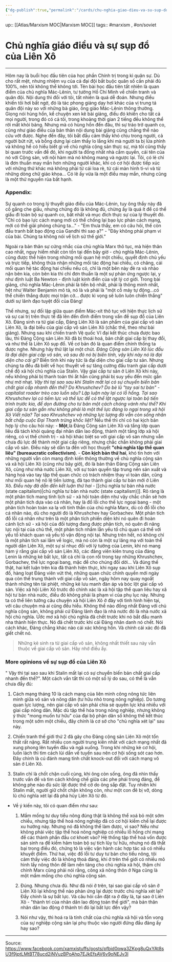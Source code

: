 ```yaml
---
{"dg-publish":true,"permalink":"/cards/chu-nghia-giao-dieu-va-su-sup-do-cua-lien-xo/"}
---
```


up:: [[Atlas/Marxism MOC\|Marxism MOC]]
tags:: #marxism , #on/soviet 

# Chủ nghĩa giáo điều và sự sụp đổ của Liên Xô
***
 Hôm nay là buổi học đầu tiên của học phần Chính trị trong kì quân sự. Dù cho rất mệt, nhưng nhiệm vụ của cả đại đội bắt buộc quân số cần phải đủ 100%, nên tôi không thể không tới. Tên bài học đầu tiên tất nhiên là quan điểm của chủ nghĩa Mác-Lênin, tư tưởng Hồ Chí Minh về chiến tranh và quân đội. Nội dung thì đối với tôi, tất nhiên là quá dễ đoán. Nhưng điều khiến tôi hơi bất ngờ, đó là tác phong giảng dạy hơi khác của vị trung tá quân đội này so với những bà giáo, ông giáo Mác-Lênin thông thường. Giọng nói hùng hồn, kể chuyện xen kẽ bài giảng, điều đó khiến cho tất cả mọi người, trong đó có cả tôi, trong khoảng thời gian 2 tiếng đều không thể rời mắt khỏi bảng. Nhưng mà có hùng hồn đến đâu, thì sự tráo trở quanh co, cũng như giáo điều của bản thân nội dung bài giảng cũng chẳng thể nào cứu vớt được. Nghe đến đây, tôi bắt đầu cảm thấy khó chịu trong người, cả người bứt rứt, và bỗng dưng lại cảm thấy lo lắng khi mà người ta bị lừa phỉnh và không hề có hiểu biết gì về chủ nghĩa cộng sản thực sự, mà tôi cũng thấy bi quan trước vấn đề đó, khi người ta đồng nhất nhà cầm quyền, cái tên của nó với Cộng sản, với nội hàm mà nó không mang và ngược lại. Tôi, có lẽ chỉ là đơn thuần may mắn hơn những người khác, khi có cơ hội được tiếp xúc với những thứ khác mà không phải từ cái loa rè, từ cái màn hình ti-vi và từ những dòng chữ giáo khoa... Có lẽ ấy vừa là một điều may mắn, nhưng cũng là một thứ nguyền rủa bất hạnh.

### **Appendix:**
Sự quanh co trong lý thuyết giáo điều của Mác-Lênin, tuy ông thầy này đã cố gắng che giấu, nhưng chừng đó là không đủ, chừng ấy là quá ít để có thể giấu đi toàn bộ sự quanh co, bất nhất và mục đích thực sự của lý thuyết đó. "Chỉ có bạo lực cách mạng mới có thể chống lại bạo lực phản cách mạng, mới có thể giải phóng chúng ta..." - "Em thưa thầy, em có câu hỏi, thế còn đấu tranh bất bạo động của Gandhi thì sao ạ?" - "Đây không phải phạm vi của bài. Chúng ta không nói về lịch sử thế giới."

Ngoài ra bản thân sự cứng nhắc của chủ nghĩa Marx thô tục, mà hiện thân cao nhất, nguy hiểm nhất còn tồn tại đến bây giờ - chủ nghĩa Mác-Lênin, cũng được thể hiện trong những mối quan hệ một chiều, quyết định chủ yếu và trực tiếp, không thừa nhận những mối tác động hai chiều, có chăng, cái mối quan hệ tác động hai chiều nếu có, chỉ là một bên này đẻ ra và nhào nặn bên kia, còn bên kia thì chỉ đơn thuần là một sự phản ứng ngược lại, y như định luật Ba Newton - định luật kinh điển của vật lý cơ giới. Trong bài giảng, chủ nghĩa Mác-Lênin phải là tiến bộ nhất, phải là thông minh nhất, hệt như Walter Benjamin mô tả, nó là và phải là "một cỗ máy tự động...có thể chiến thắng được mọi trận cờ... được kì vọng sẽ luôn luôn chiến thắng" dưới sự lãnh đạo tuyệt đối của Đảng!

Thế nhưng, sự đối lập giữa quan điểm Mác-xít thô tục với hiện thực lịch sử và sự cai trị trên thực tế đã lên đến đỉnh điểm trong vấn đề sụp đổ của Liên Xô. Đảng sinh ra từ giai cấp, Đảng Liên Xô là sản phẩm của giai cấp vô sản Liên Xô, là đại biểu của giai cấp vô sản Liên Xô (chắc thế, theo như bài giảng). Nhưng sau khi chiến tranh Vệ quốc Vĩ đại kết thúc chưa được bao lâu, thì Đảng Cộng sản Liên Xô đã bị thoái hoá, bản chất giai cấp bị thay đổi, và như thế là Liên Xô sụp đổ. Về cơ bản đó là quan điểm chính thống ta được nghe. Nhưng hãy thử lật lại một chút. *Đảng Cộng sản Liên Xô lúc đầu là đại diện giai cấp vô sản, và sau đó nó bị biến tính, vậy khi này nó là đại diện cho cái gì?* Biến tính khi này tức là đại diện cho giai cấp tư sản. Nhưng chúng ta đều đã biết về học thuyết về sự tăng cường đấu tranh giai cấp dưới chế độ xã hội chủ nghĩa của Stalin. Vậy giai cấp tư sản ở Liên Xô khi này, nếu không phải bị thanh toán thì ắt hẳn cũng phải bị suy yếu đến mức gần như mờ nhạt. *Vậy thì tại sao sau khi Stalin mất lại có sự chuyển biến bản chất giai cấp nhanh đến thế? Do Khrushchev? Do bè lũ "tay sai tư bản" - capitalist roader trèo cao luồn sâu? Lập luận này lại có lỗ hổng. Tại sao Khrushchev lại có tiềm lực và thế lực để có thể lật ngược lại toàn bộ tiến trình trước kia, để dọn đường cho tư bản một cách chóng vánh như thế? Khi giai cấp tư sản gần như không phải là một thế lực đáng lo ngại trong xã hội Xô Viết nữa? Tại sao Khrushchev và những lực lượng đó vẫn còn sống nhăn bất chấp cuộc Đại Thanh trừng khốc liệt?* Nếu thế thì chỉ có hai kịch bản hợp lý cho câu hỏi này: 
    - **Một**,là Đảng Cộng sản Liên Xô và tầng lớp quan liêu đã tách khỏi quảng đại nhân dân lao động, thành một tầng lớp xã hội riêng, có vị thế chính trị - xã hội khác biệt so với giai cấp vô sản nhưng vẫn chưa đủ lực để thành một giai cấp riêng, nhưng chắc chắn không phải giai cấp vô sản. Điều này sẽ dẫn ta đến với học thuyết **"chủ nghĩa tập thể quan liêu" (bureaucratic collectivism)**. 
    -   **Còn kịch bản thứ hai**, khó tin hơn với những người vẫn còn mang định kiến thông thường về chủ nghĩa cộng sản và xã hội Liên Xô (cũng như bây giờ), đó là bản thân Đảng Cộng sản Liên Xô, cũng như nhà nước Liên Xô, với sự toàn quyền tập trung nền sản xuất và hàng hoá vào tay tập thể quan chức có trách nhiệm thay vì toàn dân, cũng như mối quan hệ nô lệ tiền lương, đã tạo thành giai cấp tư bản mới ở Liên Xô. *Điều này đã dẫn đến kết luận thứ hai* - [[chủ nghĩa tư bản nhà nước (state capitalism)\|chủ nghĩa tư bản nhà nước (state capitalism)]]. Rõ ràng là một phân tích mang tính lịch sử - xã hội toàn diện như vậy chắc chắn sẽ hơn một phân tích dựa vào cá nhân, hay là đổ lỗi cho thế lực ngoại bang - một phân tích hoàn toàn xa lạ với tinh thần của chủ nghĩa Marx, dù có đổ lỗi cho cá nhân nào, dù cho người đó là Khrushchev hay Gorbachev. Một phân tích đổ lỗi cá nhân như trên là một phân tích phiến diện khi nó quên đi hoàn cảnh lịch sử - xã hội của đối tượng đang được phân tích, nó quên đi năng lực nội tại của chủ thể, một phân tích nhầm lẫn yếu tố chủ quan cá thể với yếu tố khách quan và yếu tố vận động nội tại. Nhưng trên hết, nó không chỉ là một phân tích sai lầm về logic, mà nó còn là một sự lăng mạ với toàn thể người dân Liên Xô, một sự sỉ nhục đối với lý tưởng của Lenin, khi nó mang hàm ý rằng giai cấp vô sản Liên Xô, các đảng viên kiên trung của đảng Lenin là những kẻ bất lực, tất cả chỉ là con rối trong tay những Khrushchev, Gorbachev, thế lực ngoại bang, mặc để cho chúng đổi dời... Và đúng thế thật, hai kết luận trên kia đã thành hiện thực, khi ngay sau khi Liên Xô sụp đổ, hàng loạt Đảng viên vứt thẻ, những quan chức chính quyền mới ngày qua còn thề trung thành với giai cấp vô sản, ngày hôm nay quay ngoắt thành những tên tài phiệt, những kẻ lưu manh đàn áp và bóc lột giai cấp vô sản. Việc xã hội Liên Xô trước đó chính xác là xã hội tập thể quan liêu hay xã hội tư bản nhà nước, điều đó không phải là phạm vi của phụ lục này. Nhưng ta có thể liên tưởng câu chuyện xã hội Liên Xô ở đây với tình hình hiện tại, với câu chuyện mà ai cũng đều hiểu. Không thể nào đồng nhất Đảng với chủ nghĩa cộng sản, không phải cứ Đảng lãnh đạo là nhà nước đó là nhà nước xã hội chủ nghĩa. Ước mơ xã hội chủ nghĩa đã chết trước khi nó bắt đầu manh nha thành hiện thực. Nó đã chết trước khi cái Đảng nhân danh nó chết. Nói cách khác, Đảng chẳng khác nào cái xác không hồn. Và chính cái xác đó đã giết chết nó.

> Những kẻ sinh ra từ giai cấp vô sản, không nhất thiết sau này vẫn thuộc về giai cấp vô sản. Hãy nhớ điều ấy.

### More opinions về sự sụp đổ của Liên Xô
" Vậy thì tại sao sau khi Stalin mất lại có sự chuyển biến bản chất giai cấp nhanh đến thế?". Một cách vắn tắt thì có một số lý do sau, có thể là vẫn chưa đầy đủ:

  1. Cách mạng tháng 10 là cách mạng của liên minh công nông tức liên minh giữa vô sản và nông dân (tư hữu nhỏ trong nông nghiệp). Do tương quan lực lượng, nên giai cấp vô sản phải chia sẻ quyền lực khá nhiều với giai cấp nông dân. Mặc dù tập thể hóa trong nông nghiệp, nhưng không ý thức "mong muốn tư hữu" của đại bộ phận dân số không thể kết thúc trong một sớm một chiều, đây chính là cơ sở cho "chủ nghĩa xét lại" sau này.

  2. Chiến tranh thế giới thứ 2 đã gây cho Đảng cộng sản Liên Xô một tổn thất rất nặng. Rất nhiều con người trung kiên nhất với cách mạng nhất đã xung phong lên tuyến đầu và ngã xuống. Trong khi những kẻ cơ hội, luồn lách thì tìm cách lủi dần về tuyến sau nên cơ hội sống sót cao hơn. Đây chính là cú đánh mang tính chất knock-out đối với cách mạng vô sản ở Liên Xô.

  3. Stalin chỉ là chốt chặn cuối cùng, khi ông còn sống, ông đã nhìn thấy trước vấn đề và tìm cách khống chế giữa các phe phái trong đảng, để không phe nào đủ sức lật được thế cờ do ông sắp đặt. Tuy nhiên khi Stalin mất, người giữ chốt chặn không còn, như một con đê bị vỡ, dòng lũ chủ nghĩa xét lại đã phá hủy Liên Xô từ đó.

- Về ý kiến này, tôi có quan điểm như sau:

    1. Mầm mống tư duy tiểu nông đúng thật là không thể xoá bỏ một sớm chiều, nhưng tập thể hoá nông nghiệp đã có cơ hội kiềm chế lại được xu hướng này. Nhưng nó đã không thể làm được, vì sao? Nếu như không phải việc tập thể hoá nông nghiệp có nhiều lỗ hổng chí mạng để các thành phần đầu cơ khoét vào? Hệ thống tập thể hoá vốn được sản sinh ra để kiềm hãm toàn bộ sự tích lũy tư hữu, nhưng nó đã thất bại trong điều đó, chứng tỏ là việc vận hành các hợp tác xã có nhiều khuyết điểm. Thứ hai, việc đổ lỗi tư duy tư bản cho tiểu nông, tôi cảm thấy việc đó là không thoả đáng, khi ở trên thế giới có nhiều mô hình lấy nông thôn để làm nền tảng cho chủ nghĩa xã hội, thậm chí chính Marx cũng phải nói rằng, công xã nông thôn ở Nga cũng là một mầm mống cho chủ nghĩa cộng sản.

    2. Đúng. Nhưng chưa đủ. Như đã nói ở trên, tại sao giai cấp vô sản ở Liên Xô lại không thể nào phản ứng lại được trước chủ nghĩa xét lại? Đấy chính là sự bất lực. Và câu hỏi cần đặt ra ở đây là, tại sao ở Liên Xô - "thành trì của nhân dân lao động toàn thế giới", mà bản thân nhân dân lao động ở thành trì đó lại bất lực đến vậy?

    3. Nói như vậy, thì hoá ra là tính chất của chủ nghĩa xã hội và tồn vong của sự nghiệp cộng sản lại phụ thuộc vào người đứng đầu đảng ấy hay sao?

***
Source: https://www.facebook.com/xamxistuffs/posts/pfbid0pwa3ZKpg8uQxYAt8sU3f9jptLMtBT78ucd2iNVuzBPoAhp7EJkEfsAV6v9oNEJv3l